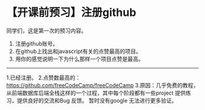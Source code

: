 # 【开课前预习】注册github

同学们，这是第一次的预习内容。

1. 注册github账号。
1. 在github上找出和javascript有关的点赞最高的项目。
1. 用你的感觉说明一下为什么那样一个项目点赞是最高。

---

1.已经注册。
2.点赞数最高的：https://github.com/freeCodeCamp/freeCodeCamp
3.原因：几乎免费的教程，从前端数据库后端全栈这样的一个过程，其中每个阶段都有一些project 提供练习，提供良好的交流和Bug 反馈。
暂时没有google 无法进行更多验证。